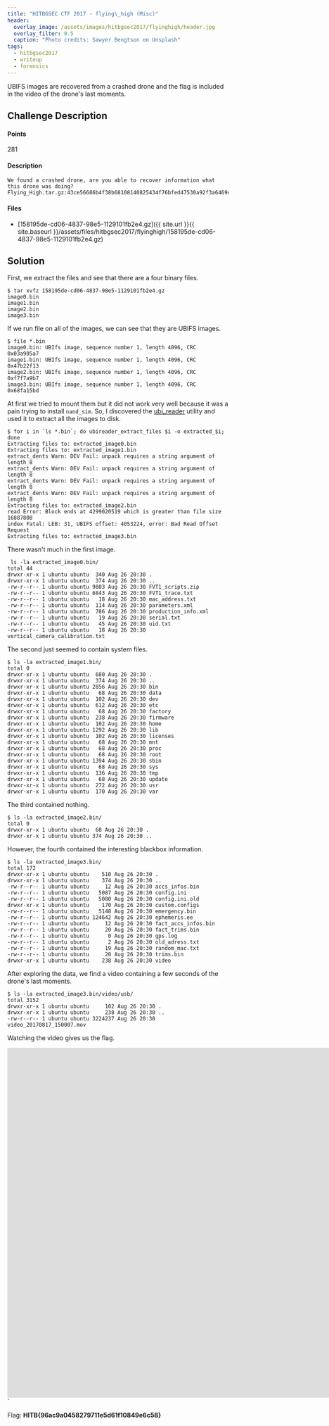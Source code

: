 ```yaml
---
title: "HITBGSEC CTF 2017 - flying\_high (Misc)"
header:
  overlay_image: /assets/images/hitbgsec2017/flyinghigh/header.jpg
  overlay_filter: 0.5
  caption: "Photo credits: Sawyer Bengtson on Unsplash"
tags:
  - hitbgsec2017
  - writeup
  - forensics
---
```


UBIFS images are recovered from a crashed drone and the flag is included in the
video of the drone's last moments.

## Challenge Description

#### Points

281

#### Description

```
We found a crashed drone, are you able to recover information what this drone was doing?
Flying_High.tar.gz:43ce56686b4f38b68108140825434f76bfed47530a92f3a6469c202746c257f2
```

#### Files

- [158195de-cd06-4837-98e5-1129101fb2e4.gz]({{ site.url }}{{ site.baseurl }}/assets/files/hitbgsec2017/flyinghigh/158195de-cd06-4837-98e5-1129101fb2e4.gz)

## Solution

First, we extract the files and see that there are a four binary files.

```shell
$ tar xvfz 158195de-cd06-4837-98e5-1129101fb2e4.gz
image0.bin
image1.bin
image2.bin
image3.bin
```

If we run file on all of the images, we can see that they are UBIFS images.

```shell
$ file *.bin
image0.bin: UBIfs image, sequence number 1, length 4096, CRC 0x03a905a7
image1.bin: UBIfs image, sequence number 1, length 4096, CRC 0x47b22f13
image2.bin: UBIfs image, sequence number 1, length 4096, CRC 0xf7f7a9b7
image3.bin: UBIfs image, sequence number 1, length 4096, CRC 0x68fa15bd
```

At first we tried to mount them but it did not work very well because it was a
pain trying to install `nand_sim`. So, I discovered the
[ubi\_reader](https://github.com/jrspruitt/ubi_reader) utility and used it to
extract all the images to disk.

```shell
$ for i in `ls *.bin`; do ubireader_extract_files $i -o extracted_$i; done
Extracting files to: extracted_image0.bin
Extracting files to: extracted_image1.bin
extract_dents Warn: DEV Fail: unpack requires a string argument of length 8
extract_dents Warn: DEV Fail: unpack requires a string argument of length 8
extract_dents Warn: DEV Fail: unpack requires a string argument of length 8
extract_dents Warn: DEV Fail: unpack requires a string argument of length 8
Extracting files to: extracted_image2.bin
read Error: Block ends at 4299020519 which is greater than file size 16887808
index Fatal: LEB: 31, UBIFS offset: 4053224, error: Bad Read Offset Request
Extracting files to: extracted_image3.bin
```

There wasn't much in the first image.

```shell
 ls -la extracted_image0.bin/
total 44
drwxr-xr-x 1 ubuntu ubuntu  340 Aug 26 20:30 .
drwxr-xr-x 1 ubuntu ubuntu  374 Aug 26 20:30 ..
-rw-r--r-- 1 ubuntu ubuntu 9803 Aug 26 20:30 FVT1_scripts.zip
-rw-r--r-- 1 ubuntu ubuntu 6843 Aug 26 20:30 FVT1_trace.txt
-rw-r--r-- 1 ubuntu ubuntu   18 Aug 26 20:30 mac_address.txt
-rw-r--r-- 1 ubuntu ubuntu  114 Aug 26 20:30 parameters.xml
-rw-r--r-- 1 ubuntu ubuntu  786 Aug 26 20:30 production_info.xml
-rw-r--r-- 1 ubuntu ubuntu   19 Aug 26 20:30 serial.txt
-rw-r--r-- 1 ubuntu ubuntu   45 Aug 26 20:30 uid.txt
-rw-r--r-- 1 ubuntu ubuntu   18 Aug 26 20:30 vertical_camera_calibration.txt
```

The second just seemed to contain system files.

```shell
$ ls -la extracted_image1.bin/
total 0
drwxr-xr-x 1 ubuntu ubuntu  680 Aug 26 20:30 .
drwxr-xr-x 1 ubuntu ubuntu  374 Aug 26 20:30 ..
drwxr-xr-x 1 ubuntu ubuntu 2856 Aug 26 20:30 bin
drwxr-xr-x 1 ubuntu ubuntu   68 Aug 26 20:30 data
drwxr-xr-x 1 ubuntu ubuntu  102 Aug 26 20:30 dev
drwxr-xr-x 1 ubuntu ubuntu  612 Aug 26 20:30 etc
drwxr-xr-x 1 ubuntu ubuntu   68 Aug 26 20:30 factory
drwxr-xr-x 1 ubuntu ubuntu  238 Aug 26 20:30 firmware
drwxr-xr-x 1 ubuntu ubuntu  102 Aug 26 20:30 home
drwxr-xr-x 1 ubuntu ubuntu 1292 Aug 26 20:30 lib
drwxr-xr-x 1 ubuntu ubuntu  102 Aug 26 20:30 licenses
drwxr-xr-x 1 ubuntu ubuntu   68 Aug 26 20:30 mnt
drwxr-xr-x 1 ubuntu ubuntu   68 Aug 26 20:30 proc
drwxr-xr-x 1 ubuntu ubuntu   68 Aug 26 20:30 root
drwxr-xr-x 1 ubuntu ubuntu 1394 Aug 26 20:30 sbin
drwxr-xr-x 1 ubuntu ubuntu   68 Aug 26 20:30 sys
drwxr-xr-x 1 ubuntu ubuntu  136 Aug 26 20:30 tmp
drwxr-xr-x 1 ubuntu ubuntu   68 Aug 26 20:30 update
drwxr-xr-x 1 ubuntu ubuntu  272 Aug 26 20:30 usr
drwxr-xr-x 1 ubuntu ubuntu  170 Aug 26 20:30 var
```

The third contained nothing.

```shell
$ ls -la extracted_image2.bin/
total 0
drwxr-xr-x 1 ubuntu ubuntu  68 Aug 26 20:30 .
drwxr-xr-x 1 ubuntu ubuntu 374 Aug 26 20:30 ..
```

However, the fourth contained the interesting blackbox information.

```shell
$ ls -la extracted_image3.bin/
total 172
drwxr-xr-x 1 ubuntu ubuntu    510 Aug 26 20:30 .
drwxr-xr-x 1 ubuntu ubuntu    374 Aug 26 20:30 ..
-rw-r--r-- 1 ubuntu ubuntu     12 Aug 26 20:30 accs_infos.bin
-rw-r--r-- 1 ubuntu ubuntu   5087 Aug 26 20:30 config.ini
-rw-r--r-- 1 ubuntu ubuntu   5080 Aug 26 20:30 config.ini.old
drwxr-xr-x 1 ubuntu ubuntu    170 Aug 26 20:30 custom.configs
-rw-r--r-- 1 ubuntu ubuntu   5148 Aug 26 20:30 emergency.bin
-rw-r--r-- 1 ubuntu ubuntu 124642 Aug 26 20:30 ephemeris.ee
-rw-r--r-- 1 ubuntu ubuntu     12 Aug 26 20:30 fact_accs_infos.bin
-rw-r--r-- 1 ubuntu ubuntu     20 Aug 26 20:30 fact_trims.bin
-rw-r--r-- 1 ubuntu ubuntu      0 Aug 26 20:30 gps.log
-rw-r--r-- 1 ubuntu ubuntu      2 Aug 26 20:30 old_adress.txt
-rw-r--r-- 1 ubuntu ubuntu     19 Aug 26 20:30 random_mac.txt
-rw-r--r-- 1 ubuntu ubuntu     20 Aug 26 20:30 trims.bin
drwxr-xr-x 1 ubuntu ubuntu    238 Aug 26 20:30 video
```

After exploring the data, we find a video containing a few seconds of the
drone's last moments.

```shell
$ ls -la extracted_image3.bin/video/usb/
total 3152
drwxr-xr-x 1 ubuntu ubuntu     102 Aug 26 20:30 .
drwxr-xr-x 1 ubuntu ubuntu     238 Aug 26 20:30 ..
-rw-r--r-- 1 ubuntu ubuntu 3224237 Aug 26 20:30 video_20170817_150007.mov
```

Watching the video gives us the flag.

<iframe width="1920" height="795" src="https://www.youtube.com/embed/aHHfN1yA7E4" frameborder="0" allowfullscreen></iframe>`

Flag: **HITB{96ac9a0458279711e5d61f10849e6c58}**
